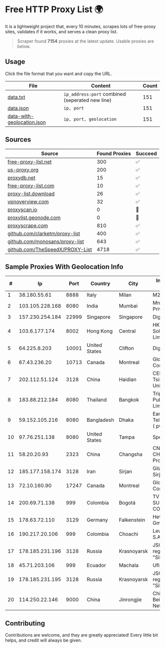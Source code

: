 
# Free HTTP Proxy List 🌍

It is a lightweight project that, every 10 minutes, scrapes lots of free-proxy sites, validates if it works, and serves a clean proxy list.


> Scraper found **7154** proxies at the latest update. Usable proxies are below.

## Usage

Click the file format that you want and copy the URL.


|File|Content|Count|
|----|-------|-----|
|[data.txt](https://raw.githubusercontent.com/themiralay/Proxy-List-World/master/data.txt)|`ip_address:port` combined (seperated new line)|151|
|[data.json](https://raw.githubusercontent.com/themiralay/Proxy-List-World/master/data.json)|`ip, port`|151|
|[data-with-geolocation.json](https://raw.githubusercontent.com/themiralay/Proxy-List-World/master/data-with-geolocation.json)|`ip, port, geolocation`|151|

## Sources

|Source|Found Proxies|Succeed|
|------|-------------|-------|
|[free-proxy-list.net](https://free-proxy-list.net)|300|✅|
|[us-proxy.org](https://www.us-proxy.org)|200|✅|
|[proxydb.net](http://proxydb.net)|15|✅|
|[free-proxy-list.com](https://free-proxy-list.com/?page=&port=&type%5B%5D=http&type%5B%5D=https&up_time=0&search=Search)|10|✅|
|[proxy-list.download](https://www.proxy-list.download/HTTP)|26|✅|
|[vpnoverview.com](https://vpnoverview.com/privacy/anonymous-browsing/free-proxy-servers)|32|✅|
|[proxyscan.io](https://www.proxyscan.io)|0|🚫|
|[proxylist.geonode.com](https://proxylist.geonode.com/api/proxy-list?limit=300&page=1&sort_by=lastChecked&sort_type=desc&protocols=http,https)|0|🚫|
|[proxyscrape.com](https://api.proxyscrape.com/v2/?request=displayproxies&protocol=http&timeout=10000&country=all&ssl=all&anonymity=all)|810|✅|
|[github.com/clarketm/proxy-list](https://raw.githubusercontent.com/clarketm/proxy-list/master/proxy-list-raw.txt)|400|✅|
|[github.com/monosans/proxy-list](https://raw.githubusercontent.com/monosans/proxy-list/main/proxies/http.txt)|643|✅|
|[github.com/TheSpeedX/PROXY-List](https://raw.githubusercontent.com/TheSpeedX/PROXY-List/master/http.txt)|4718|✅|


## Sample Proxies With Geolocation Info

|#|Ip|Port|Country|City|Internet Service Provider|
|-|--|----|-------|----|-------------------------|
|1|38.180.55.61|8888|Italy|Milan|M247 Europe SRL|
|2|103.105.228.168|8080|India|Mumbai|Mnk Infoway Private Limited|
|3|157.230.254.184|22999|Singapore|Singapore|DigitalOcean, LLC|
|4|103.6.177.174|8002|Hong Kong|Central|HKBN Enterprise Solutions HK Limited|
|5|64.225.8.203|10001|United States|Clifton|DigitalOcean, LLC|
|6|67.43.236.20|10713|Canada|Montreal|GloboTech Communications|
|7|202.112.51.124|3128|China|Haidian|CERNET2 IX at Tsinghua University|
|8|183.88.212.184|8080|Thailand|Bangkok|Triple T Broadband Public Company Limited|
|9|59.152.105.216|8080|Bangladesh|Dhaka|Earth Telecommunication ( pvt ) Limited|
|10|97.76.251.138|8080|United States|Tampa|Spectrum|
|11|58.20.20.93|2323|China|Changsha|CNC Group CHINA169 Hunan Province Network|
|12|185.177.158.174|3128|Iran|Sirjan|Gilass Rayaneh Sirjan Co|
|13|72.10.160.90|17247|Canada|Montreal|GloboTech Communications|
|14|200.69.71.138|999|Colombia|Bogotá|TV AZTECA SUCURSAL COLOMBIA|
|15|178.63.72.110|3129|Germany|Falkenstein|Hetzner Online GmbH|
|16|190.217.20.106|999|Colombia|Choachi|Level 3 Colombia S.A|
|17|178.185.231.196|3128|Russia|Krasnoyarsk|JSC Rostelecom regional branch "Siberia"|
|18|45.71.203.106|999|Ecuador|Machala|Ufinet Panama S.A.|
|19|178.185.231.195|3128|Russia|Krasnoyarsk|JSC Rostelecom regional branch "Siberia"|
|20|114.250.22.146|9000|China|Jinrongjie|China Unicom Beijing Province Network|



## Contributing

Contributions are welcome, and they are greatly appreciated! Every
little bit helps, and credit will always be given.

